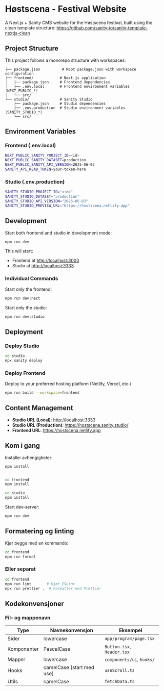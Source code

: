 # Høstscena - Festival Website

A Next.js + Sanity CMS website for the Høstscena festival, built using the clean template structure: <https://github.com/sanity-io/sanity-template-nextjs-clean>

## Project Structure

This project follows a monorepo structure with workspaces:

```
├── package.json          # Root package.json with workspace configuration
├── frontend/            # Next.js application
│   ├── package.json     # Frontend dependencies
│   ├── .env.local       # Frontend environment variables (NEXT_PUBLIC_*)
│   └── src/
└── studio/              # Sanity Studio
    ├── package.json     # Studio dependencies
    ├── .env.production  # Studio environment variables (SANITY_STUDIO_*)
    └── src/
```

## Environment Variables

### Frontend (.env.local)

```bash
NEXT_PUBLIC_SANITY_PROJECT_ID=<id>
NEXT_PUBLIC_SANITY_DATASET=production
NEXT_PUBLIC_SANITY_API_VERSION=2025-06-03
SANITY_API_READ_TOKEN=your-token-here
```

### Studio (.env.production)

```bash
SANITY_STUDIO_PROJECT_ID="<id>"
SANITY_STUDIO_DATASET="production"
SANITY_STUDIO_API_VERSION="2025-06-03"
SANITY_STUDIO_PREVIEW_URL="https://hostscena.netlify.app"
```

## Development

Start both frontend and studio in development mode:

```bash
npm run dev
```

This will start:

- Frontend at <http://localhost:3000>
- Studio at <http://localhost:3333>

### Individual Commands

Start only the frontend:

```bash
npm run dev:next
```

Start only the studio:

```bash
npm run dev:studio
```

## Deployment

### Deploy Studio

```bash
cd studio
npx sanity deploy
```

### Deploy Frontend

Deploy to your preferred hosting platform (Netlify, Vercel, etc.)

```bash
npm run build --workspace=frontend
```

## Content Management

- **Studio URL (Local)**: <http://localhost:3333>
- **Studio URL (Production)**: <https://hostscena.sanity.studio/>
- **Frontend URL**: <https://hostscena.netlify.app>

## Kom i gang

Installer avhengigheter:

```bash
npm install
```

```bash

cd frontend
npm install
```

```bash
cd studio
npm install
```

Start dev-server:

```bash
npm run dev
```

## Formatering og linting

Kjør begge med en kommando:

```bash
cd frontend
npm run format
```

### Eller separat

```bash
cd frontend
npm run lint       # Kjør ESLint
npx run prettier .  # Formatter med Prettier
```

## Kodekonvensjoner

### Fil- og mappenavn

| Type        | Navnekonvensjon           | Eksempel                   |
| ----------- | ------------------------- | -------------------------- |
| Sider       | lowercase                 | `app/program/page.tsx`     |
| Komponenter | PascalCase                | `Button.tsx`, `Header.tsx` |
| Mapper      | lowercase                 | `components/ui`, `hooks/`  |
| Hooks       | camelCase (start med use) | `useScroll.ts`             |
| Utils       | camelCase                 | `fetchData.ts`             |
